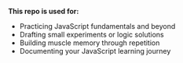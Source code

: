 **This repo is used for:**
- Practicing JavaScript fundamentals and beyond
- Drafting small experiments or logic solutions
- Building muscle memory through repetition
- Documenting your JavaScript learning journey
